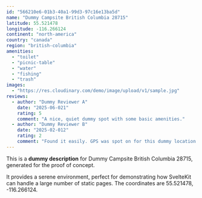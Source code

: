 ```yaml
---
id: "566210e6-01b3-40a1-99d3-97c16e13ba5d"
name: "Dummy Campsite British Columbia 28715"
latitude: 55.521478
longitude: -116.266124
continent: "north-america"
country: "canada"
region: "british-columbia"
amenities:
  - "toilet"
  - "picnic-table"
  - "water"
  - "fishing"
  - "trash"
images:
  - "https://res.cloudinary.com/demo/image/upload/v1/sample.jpg"
reviews:
  - author: "Dummy Reviewer A"
    date: "2025-06-021"
    rating: 5
    comment: "A nice, quiet dummy spot with some basic amenities."
  - author: "Dummy Reviewer B"
    date: "2025-02-012"
    rating: 2
    comment: "Found it easily. GPS was spot on for this dummy location."
---
```


This is a **dummy description** for Dummy Campsite British Columbia 28715, generated for the proof of concept.

It provides a serene environment, perfect for demonstrating how SvelteKit can handle a large number of static pages. The coordinates are 55.521478, -116.266124.
